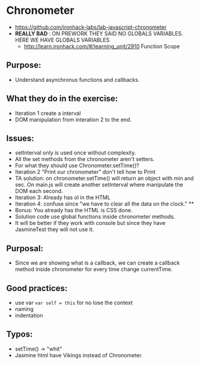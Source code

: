 # Chronometer
  - https://github.com/ironhack-labs/lab-javascript-chronometer
  - **REALLY BAD** : ON PREWORK THEY SAID NO GLOBALS VARIABLES. HERE WE HAVE GLOBALS VARIABLES
    - http://learn.ironhack.com/#/learning_unit/2910 Function Scope
 ##  Purpose:
  - Understand asynchronus functions and callbacks.
 ##  What they do in the exercise:
  - Iteration 1 create a interval
  - DOM manipulation from interation 2 to the end.
 ##  Issues:
  - setInterval only is used once without complexity.
  - All the set methods from the chronometer aren't setters.
  - For what they should use Chronometer.setTime()?
  - Iteration 2 "Print our chronometer" don't tell how to Print
   - TA solution: on chronometer.setTime() will return an object with min and sec. 
     On main.js will create another setInterval where manipulate the DOM each second.
  - Iteration 3: Already has ol in the HTML
  - Iteration 4: confuse since "we have to clear all the data on the clock." ** 
  - Bonus: You already has the HTML is CSS done.
  - Solution code use global functions inside chronometer methods.
  - It will be better if they work with console but since they have JasmineTest they will not use it.
## Purposal:
  - Since we are showing what is a callback, we can create a callback method inside chronometer for every time change currentTime.
## Good practices:
  - use var `var self = this` for no lose the context
  - naming
  - indentation
##  Typos:
  - setTime() -> "whit"
  - Jasmine html have Vikings instead of Chronometer.